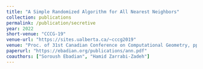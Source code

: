 ```yaml
---
title: "A Simple Randomized Algorithm for All Nearest Neighbors"
collection: publications
permalink: /publication/secretive
year: 2022
short-venue: "CCCG-19"
venue-url: "https://sites.ualberta.ca/~cccg2019"
venue: "Proc. of 31st Canadian Conference on Computational Geometry, pp. 94-98, 2019."
paperurl: "https://ebadian.org/publications/ann.pdf"
coauthors: ["Soroush Ebadian", "Hamid Zarrabi-Zadeh"]
---
```

